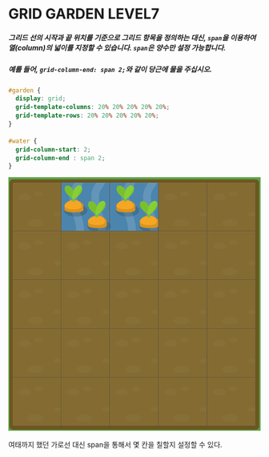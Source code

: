 # GRID GARDEN LEVEL7

##### 그리드 선의 시작과 끝 위치를 기준으로 그리드 항목을 정의하는 대신, `span`을 이용하여 열(column)의 넓이를 지정할 수 있습니다. `span`은 양수만 설정 가능합니다.

##### 예를 들어, `grid-column-end: span 2;`와 같이 당근에 물을 주십시오.

```css
#garden {
  display: grid;
  grid-template-columns: 20% 20% 20% 20% 20%;
  grid-template-rows: 20% 20% 20% 20% 20%;
}

#water {
  grid-column-start: 2;
  grid-column-end : span 2;
}
```

![level7](./assets/level7.png)

여태까지 했던 가로선 대신 span을 통해서 몇 칸을 칠할지 설정할 수 있다.